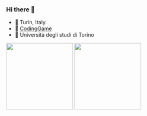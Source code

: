 ### Hi there 👋
- 📍 Turin, Italy.
- 🏃 [CodingGame](https://www.codingame.com/profile/3f9bea77733a9d89db7c63063ee9dd342680161)
- 📖 Università degli studi di Torino

 <img height="180em" src="https://github-readme-stats.vercel.app/api?username=josesantosl&theme=tokyonight&show_icons=true" />
 <img height="180em" src="https://github-readme-stats.vercel.app/api/top-langs/?username=josesantosl&theme=tokyonight&layout=compact" />
<!--
**josesantosl/josesantosl** is a ✨ _special_ ✨ repository because its `README.md` (this file) appears on your GitHub profile.

Here are some ideas to get you started:

- 🔭 I’m currently working on ...
- 🌱 I’m currently learning ...
- 👯 I’m looking to collaborate on ...
- 🤔 I’m looking for help with ...
- 💬 Ask me about ...
- 📫 How to reach me: ...
- 😄 Pronouns: ...
- ⚡ Fun fact: ...
-->
